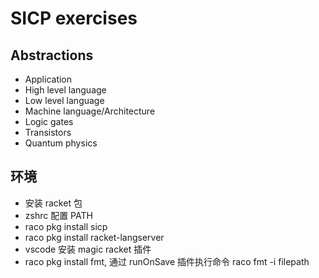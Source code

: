 # SICP exercises

## Abstractions

- Application
- High level language
- Low level language
- Machine language/Architecture
- Logic gates
- Transistors
- Quantum physics

## 环境

- 安装 racket 包
- zshrc 配置 PATH
- raco pkg install sicp
- raco pkg install racket-langserver
- vscode 安装 magic racket 插件
- raco pkg install fmt, 通过 runOnSave 插件执行命令 raco fmt -i filepath
